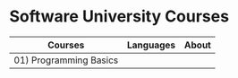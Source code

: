 # Software University Courses

| Courses | Languages | About |
|---------|:---------:|:-----:|
|01) Programming Basics|
